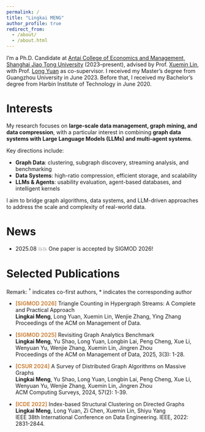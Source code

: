 ```yaml
---
permalink: /
title: "Lingkai MENG"
author_profile: true
redirect_from: 
  - /about/
  - /about.html
---
```


I’m a Ph.D. Candidate at [Antai College of Economics and Management, Shanghai Jiao Tong University](https://www.acem.sjtu.edu.cn/) (2023–present), advised by Prof. [Xuemin Lin](https://scholar.google.com/citations?user=j6rglkYAAAAJ&hl=en), with Prof. [Long Yuan](https://longyuancn.github.io/) as co-supervisor. I received my Master’s degree from Guangzhou University in June 2023. Before that, I received my Bachelor’s degree from Harbin Institute of Technology in June 2020.

Interests
======
My research focuses on **large-scale data management, graph mining, and data compression**, with a particular interest in combining **graph data systems with Large Language Models (LLMs) and multi-agent systems**.  

Key directions include:  
- **Graph Data**: clustering, subgraph discovery, streaming analysis, and benchmarking  
- **Data Systems**: high-ratio compression, efficient storage, and scalability  
- **LLMs & Agents**: usability evaluation, agent-based databases, and intelligent kernels  

I aim to bridge graph algorithms, data systems, and LLM-driven approaches to address the scale and complexity of real-world data.



News
======
- 2025.08 💥💥 One paper is accepted by SIGMOD 2026!

Selected Publications
======

Remark: <sup>†</sup> indicates co-first authors, * indicates the corresponding author

- <span style="color:#CD853F; font-weight:bold">**[SIGMOD 2026]**</span> Triangle Counting in Hypergraph Streams: A Complete and Practical Approach  <br>
  **Lingkai Meng**, Long Yuan, Xuemin Lin, Wenjie Zhang, Ying Zhang <br>
  Proceedings of the ACM on Management of Data.
  
- <span style="color:#CD853F; font-weight:bold">**[SIGMOD 2025]**</span> Revisiting Graph Analytics Benchmark   <br>
  **Lingkai Meng**, Yu Shao, Long Yuan, Longbin Lai, Peng Cheng, Xue Li, Wenyuan Yu, Wenjie Zhang, Xuemin Lin, Jingren Zhou <br>
  Proceedings of the ACM on Management of Data, 2025, 3(3): 1-28.

- <span style="color:#CD853F; font-weight:bold">**[CSUR 2024]**</span> A Survey of Distributed Graph Algorithms on Massive Graphs   <br>
  **Lingkai Meng**, Yu Shao, Long Yuan, Longbin Lai, Peng Cheng, Xue Li, Wenyuan Yu, Wenjie Zhang, Xuemin Lin, Jingren Zhou <br>
  ACM Computing Surveys, 2024, 57(2): 1-39.

- <span style="color:#CD853F; font-weight:bold">**[ICDE 2022]**</span> Index-based Structural Clustering on Directed Graphs  <br>
  **Lingkai Meng**, Long Yuan, Zi Chen, Xuemin Lin, Shiyu Yang <br>
  IEEE 38th International Conference on Data Engineering. IEEE, 2022: 2831-2844.
